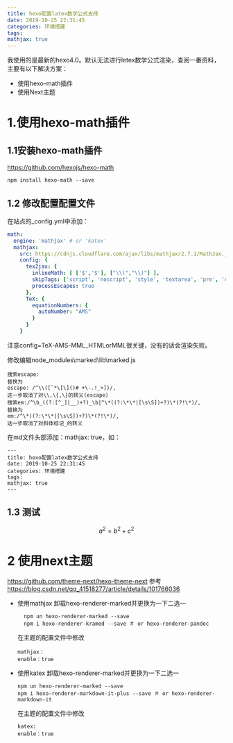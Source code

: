 ```yaml
---
title: hexo配置latex数学公式支持
date: 2019-10-25 22:31:45
categories: 环境搭建
tags:
mathjax: true
---
```


我使用的是最新的hexo4.0。默认无法进行letex数学公式渲染，查阅一番资料，主要有以下解决方案：

- 使用hexo-math插件
- 使用Next主题
  
<!-- more -->

# 1.使用hexo-math插件
## 1.1安装hexo-math插件
https://github.com/hexojs/hexo-math
``` shell
npm install hexo-math --save
```

## 1.2 修改配置配置文件
在站点的_config.yml中添加：
``` yaml
math:
  engine: 'mathjax' # or 'katex'
  mathjax:
    src: https://cdnjs.cloudflare.com/ajax/libs/mathjax/2.7.1/MathJax.js?config=TeX-AMS-MML_HTMLorMML
    config: {
      tex2jax: {
        inlineMath: [ ['$','$'], ["\\(","\\)"] ],
        skipTags: ['script', 'noscript', 'style', 'textarea', 'pre', 'code'],
        processEscapes: true
      },
      TeX: {
        equationNumbers: {
          autoNumber: "AMS"
        }
      }
    }
```
注意config=TeX-AMS-MML_HTMLorMML很关键，没有的话会渲染失败。

修改编辑node_modules\marked\lib\marked.js 
```
搜索escape: 
替换为
escape: /^\\([`*\[\]()# +\-.!_>])/,
这一步取消了对\\,\{,\}的转义(escape)
搜索em:/^\b_((?:[^_]|__)+?)_\b|^\*((?:\*\*|[\s\S])+?)\*(?!\*)/,
替换为
em:/^\*((?:\*\*|[\s\S])+?)\*(?!\*)/,
这一步取消了对斜体标记_的转义
```

在md文件头部添加：mathjax: true，如：
```
---
title: hexo配置latex数学公式支持
date: 2019-10-25 22:31:45
categories: 环境搭建
tags:
mathjax: true
---
```

## 1.3 测试
$$ a^{2}=b^{2}+c^{2} $$

# 2 使用next主题

<https://github.com/theme-next/hexo-theme-next>
参考<https://blog.csdn.net/qq_41518277/article/details/101766036>

- 使用mathjax
  卸载hexo-renderer-marked并更换为一下二选一
  ```
    npm un hexo-renderer-marked --save 
    npm i hexo-renderer-kramed --save ＃ or hexo-renderer-pandoc
  ```
  在主题的配置文件中修改
  ```
  mathjax：    
  enable：true
  ```
- 使用katex
  卸载hexo-renderer-marked并更换为一下二选一
  ```
  npm un hexo-renderer-marked --save 
  npm i hexo-renderer-markdown-it-plus --save ＃ or hexo-renderer-markdown-it
  ```
  在主题的配置文件中修改
  ```
  katex:
  enable：true
  ```